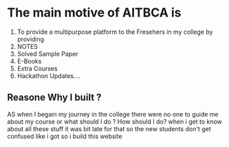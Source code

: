<h1>The main motive of AITBCA is</h1>
<ol><li>To provide a multipurpose platform to the Fresehers in my college by providing </li> 
<li>  NOTES</li>
<li>Solved Sample Paper </li>
<li>E-Books </li> 
<li>Extra Courses</li>
<li>Hackathon Updates....</li>
  </ol>
  <h2>Reasone Why I built ?</h2> 
AS when I begain my journey in the college there were no one to guide me about my course or what should I do ? How  should I do?
when i get to know about all these stuff it was bit late for that
so the new students don't get confused like i got so i build this website
